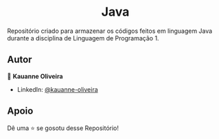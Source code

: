 <h1 align="center">Java</h1>

Repositório criado para armazenar os códigos feitos em linguagem Java durante a disciplina de Linguagem de Programação 1.

##  Autor

👤 **Kauanne Oliveira**

- LinkedIn: [ @kauanne-oliveira ](https://linkedin.com/in/kauanne-oliveira-13a788259)

##  Apoio

Dê uma ⭐️ se gosotu desse Repositório!
